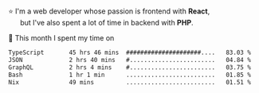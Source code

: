 ⭐ I'm a web developer whose passion is frontend with <b>React</b>,<br/>
&nbsp; &nbsp; &nbsp; but I've also spent a lot of time in backend with <b>PHP</b>.

📅 This month I spent my time on

<!--START_SECTION:waka-->

```txt
TypeScript       45 hrs 46 mins  #####################....   83.03 %
JSON             2 hrs 40 mins   #........................   04.84 %
GraphQL          2 hrs 4 mins    #........................   03.75 %
Bash             1 hr 1 min      .........................   01.85 %
Nix              49 mins         .........................   01.51 %
```

<!--END_SECTION:waka-->
